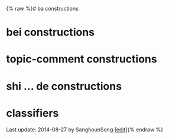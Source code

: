 {% raw %}# ba constructions

# bei constructions

# topic-comment constructions

# shi ... de constructions

# classifiers

Last update: 2014-08-27 by SanghounSong [[edit](https://github.com/delph-in/docs/wiki/ZhongPhenomena/_edit)]{% endraw %}